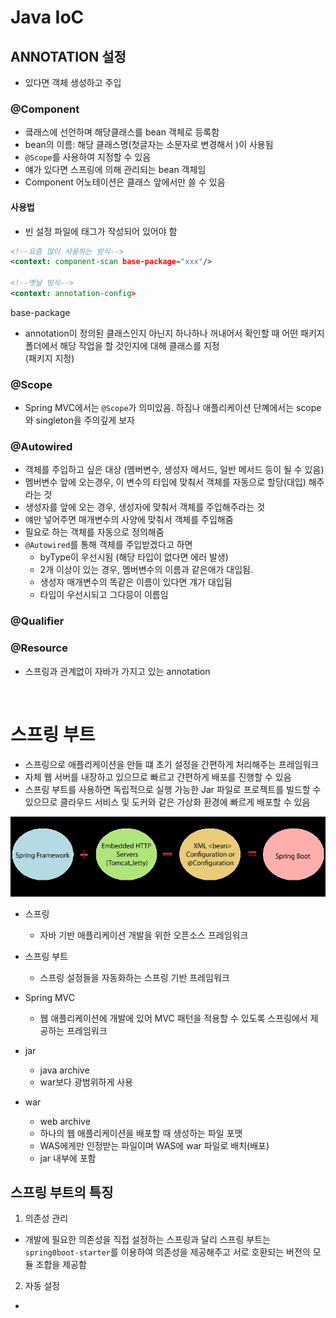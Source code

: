 # Java IoC 

## ANNOTATION 설정

- 있다면 객체 생성하고 주입

### @Component

- 킄래스에 선언하며 해당클래스를 bean 객체로 등록함
- bean의 이름: 해당 클래스명(첫글자는 소문자로 변경해서 )이 사용됨
- `@Scope`를 사용하여 지정할 수 있음
- 얘가 있다면 스프링에 의해 관리되는 bean 객체임
- Component 어노테이션은 클래스 앞에서만 쓸 수 있음


#### 사용법

- 빈 설정 파일에 태그가 작성되어 있어야 함

```xml
<!--요즘 많이 사용하는 방식-->
<context: component-scan base-package="xxx"/>  

<!--옛날 방식-->
<context: annotation-config>
```

base-package
- annotation이 정의된 클래스인지 아닌지 하나하나 꺼내어서 확인할 때 
어떤 패키지 폴더에서 해당 작업을 할 것인지에 대해 클래스를 지정
<br> (패키지 지정)


### @Scope

- Spring MVC에서는 `@Scope`가 의미있음. 하짐나 애플리케이션 단꼐에서는
scope와 singleton을 주의깊게 보자

### @Autowired

- 객체를 주입하고 싶은 대상 (멤버변수, 생성자 메서드, 일반 메서드 등이 될 수 있음)
- 멤버변수 앞에 오는경우, 이 변수의 타입에 맞춰서 객체를 자동으로 할당(대입) 해주라는 것
- 생성자를 앞에 오는 경우, 생성자에 맞춰서 객체를 주입해주라는 것
- 얘만 넣어주면 매개변수의 사양에 맞춰서 객체를 주입해줌
- 필요로 하는 객체를 자동으로 정의해줌
- `@Autowired`를 통해 객체를 주입받겠다고 하면
  - byType이 우선시됨 (해당 타입이 없다면 에러 발생)
  - 2개 이상이 있는 경우, 멤버변수의 이름과 같은애가 대입됨.
  - 생성자 매개변수의 똑같은 이름이 있다면 걔가 대입뒴
  - 타입이 우선시되고 그다믕이 이름임
  

### @Qualifier  


### @Resource

- 스프링과 관계없이 자바가 가지고 있는 annotation

<br>


# 스프링 부트

- 스프링으로 애플리케이션을 만들 떄 초기 설정을 간편하게 처리해주는 프레임워크
- 자체 웹 서버를 내장하고 있으므로 빠르고 간편하게 배포를 진행할 수 있음
- 스프링 부트를 사용하면 독립적으로 실행 가능한 Jar 파일로 프로젝트를 빌드할 수 있으므로
클라우드 서비스 및 도커와 같은 가상화 환경에 빠르게 배포할 수 있음

![img.png](img.png)

- 스프링
  - 자바 기반 애플리케이션 개발을 위한 오픈소스 프레임워크


- 스프링 부트
  - 스프링 설정들을 자동화하는 스프링 기반 프레임워크

- Spring MVC
  - 웹 애플리케이션에 개발에 있어 MVC 패턴을 적용할 수 있도록 스프링에서 제공하는 프레임워크

- jar
  - java archive
  - war보다 광범위하게 사용


- war
  - web archive
  - 하나의 웹 애플리케이션을 배포할 때 생성하는 파일 포맷
  - WAS에게만 인정받는 파일이며 WAS에 war 파일로 배치(배포)
  - jar 내부에 포함


## 스프링 부트의 특징

1. 의존성 관리

- 개발에 필요한 의존성을 직접 설정하는 스프링과 달리 스프링 부트는
`spring0boot-starter`를 이용하여 의존성을 제공해주고 서로 호환되는 버전의 
모듈 조합을 제공함


2. 자동 설정

- 